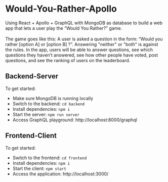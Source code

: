 # Would-You-Rather-Apollo

Using React + Apollo + GraphQL with MongoDB as database to build a web app that lets a user play the “Would You Rather?” game.<br /><br />
The game goes like this: A user is asked a question in the form: “Would you rather [option A] or [option B] ?”. Answering "neither" or "both" is against the rules. In the app, users will be able to answer questions, see which questions they haven’t answered, see how other people have voted, post questions, and see the ranking of users on the leaderboard.

## Backend-Server

To get started:
* Make sure MongoDB is running locally
* Switch to the backend: `cd backend`
* Install dependencies: `npm i`
* Start the server: `npm run server`
* Access GraphQL playground: http://localhost:8000/graphql

## Frontend-Client

To get started:
* Switch to the frontend: `cd frontend`
* Install dependencies: `npm i`
* Start the client: `npm start`
* Access the application: http://localhost:3000/
